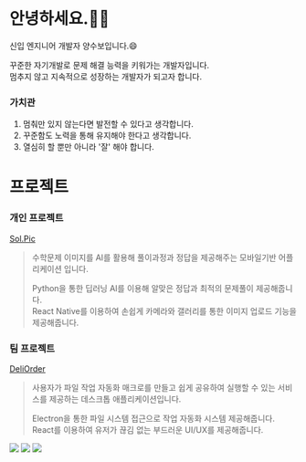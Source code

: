 # 안녕하세요.🙇‍♂️
신입 엔지니어 개발자 양수보입니다.😄

꾸준한 자기개발로 문제 해결 능력을 키워가는 개발자입니다.<br>
멈추지 않고 지속적으로 성장하는 개발자가 되고자 합니다.

### 가치관
1. 멈춰만 있지 않는다면 발전할 수 있다고 생각합니다.
2. 꾸준함도 노력을 통해 유지해야 한다고 생각합니다.
3. 열심히 할 뿐만 아니라 '잘' 해야 합니다.

# 프로젝트
### 개인 프로젝트
[Sol.Pic](https://github.com/SolPict/SolPic-client) <br>
> 수학문제 이미지를 AI를 활용해 풀이과정과 정답을 제공해주는 모바일기반 어플리케이션 입니다.
>
> Python을 통한 딥러닝 AI를 이용해 알맞은 정답과 최적의 문제풀이 제공해줍니다. <br>
> React Native를 이용하여 손쉽게 카메라와 갤러리를 통한 이미지 업로드 기능을 제공해줍니다.
 
### 팀 프로젝트

[DeliOrder](https://github.com/DeliOrder/DeliOrder-Client) <br>
> 사용자가 파일 작업 자동화 매크로를 만들고 쉽게 공유하여 실행할 수 있는 서비스를 제공하는 데스크톱 애플리케이션입니다.
>
> Electron을 통한 파일 시스템 접근으로 작업 자동화 시스템 제공해줍니다. <br>
> React를 이용하여 유저가 끊김 없는 부드러운 UI/UX를 제공해줍니다.
    

  <a href="mailto:subo.developer@gmail.com"><img src="https://img.shields.io/badge/Gmail-d14836?style=flat-square&logo=Gmail&logoColor=white&link=ies041196@gmail.com"/></a>
  <a href="https://catnip-puppy-52c.notion.site/Subo-s-12c7604d886e8076bf43df3c2826888b?pvs=4"><img src="https://img.shields.io/badge/Notion-ffffff?style=flat-square&logo=notion&logoColor=black"/></a>
    <a href="https://medium.com/@sheeep555"><img src="https://img.shields.io/badge/Medium-000000?style=flat-square&logo=Medium&logoColor=white"/></a>


<!--
**Farmer15/farmer15** is a ✨ _special_ ✨ repository because its `README.md` (this file) appears on your GitHub profile.

Here are some ideas to get you started:

- 🔭 I’m currently working on ...
- 🌱 I’m currently learning ...
- 👯 I’m looking to collaborate on ...
- 🤔 I’m looking for help with ...
- 💬 Ask me about ...
- 📫 How to reach me: ...
- 😄 Pronouns: ...
- ⚡ Fun fact: ...
-->
